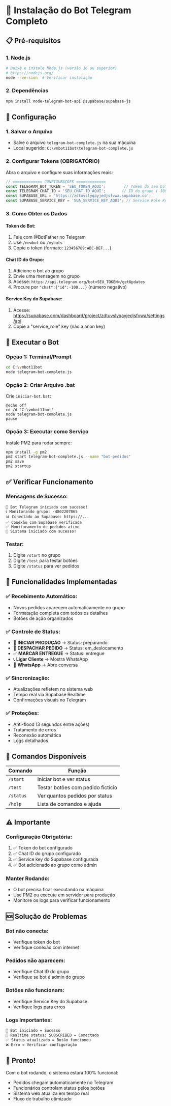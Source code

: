 # 🤖 Instalação do Bot Telegram Completo

## 📋 Pré-requisitos

### 1. Node.js
```bash
# Baixe e instale Node.js (versão 16 ou superior)
# https://nodejs.org/
node --version  # Verificar instalação
```

### 2. Dependências
```bash
npm install node-telegram-bot-api @supabase/supabase-js
```

## 🔧 Configuração

### 1. Salvar o Arquivo
- Salve o arquivo `telegram-bot-complete.js` na sua máquina
- Local sugerido: `C:\vmbot11bot\telegram-bot-complete.js`

### 2. Configurar Tokens (OBRIGATÓRIO)
Abra o arquivo e configure suas informações reais:

```javascript
// ============= CONFIGURAÇÕES =============
const TELEGRAM_BOT_TOKEN = 'SEU_TOKEN_AQUI';        // Token do seu bot
const TELEGRAM_CHAT_ID = 'SEU_CHAT_ID_AQUI';       // ID do grupo (-100...)
const SUPABASE_URL = 'https://zdtuvslyqayjedjsfvwa.supabase.co';
const SUPABASE_SERVICE_KEY = 'SUA_SERVICE_KEY_AQUI'; // Service Role Key
```

### 3. Como Obter os Dados

#### Token do Bot:
1. Fale com @BotFather no Telegram
2. Use `/newbot` ou `/mybots`
3. Copie o token (formato: `123456789:ABC-DEF...`)

#### Chat ID do Grupo:
1. Adicione o bot ao grupo
2. Envie uma mensagem no grupo
3. Acesse: `https://api.telegram.org/bot<SEU_TOKEN>/getUpdates`
4. Procure por `"chat":{"id":-100...}` (número negativo)

#### Service Key do Supabase:
1. Acesse: https://supabase.com/dashboard/project/zdtuvslyqayjedjsfvwa/settings/api
2. Copie a "service_role" key (não a anon key)

## 🚀 Executar o Bot

### Opção 1: Terminal/Prompt
```bash
cd C:\vmbot11bot
node telegram-bot-complete.js
```

### Opção 2: Criar Arquivo .bat
Crie `iniciar-bot.bat`:
```batch
@echo off
cd /d "C:\vmbot11bot"
node telegram-bot-complete.js
pause
```

### Opção 3: Executar como Serviço
Instale PM2 para rodar sempre:
```bash
npm install -g pm2
pm2 start telegram-bot-complete.js --name "bot-pedidos"
pm2 save
pm2 startup
```

## ✅ Verificar Funcionamento

### Mensagens de Sucesso:
```
🤖 Bot Telegram iniciado com sucesso!
📞 Monitorando grupo: -4802207865
📊 Conectado ao Supabase: https://...
✅ Conexão com Supabase verificada
✅ Monitoramento de pedidos ativo
🎉 Sistema iniciado com sucesso!
```

### Testar:
1. Digite `/start` no grupo
2. Digite `/test` para testar botões
3. Digite `/status` para ver pedidos

## 🔄 Funcionalidades Implementadas

### ✅ Recebimento Automático:
- Novos pedidos aparecem automaticamente no grupo
- Formatação completa com todos os detalhes
- Botões de ação organizados

### ✅ Controle de Status:
- 🔄 **INICIAR PRODUÇÃO** → Status: preparando
- 🚚 **DESPACHAR PEDIDO** → Status: em_deslocamento  
- ✅ **MARCAR ENTREGUE** → Status: entregue
- 📞 **Ligar Cliente** → Mostra WhatsApp
- 💬 **WhatsApp** → Abre conversa

### ✅ Sincronização:
- Atualizações refletem no sistema web
- Tempo real via Supabase Realtime
- Confirmações visuais no Telegram

### ✅ Proteções:
- Anti-flood (3 segundos entre ações)
- Tratamento de erros
- Reconexão automática
- Logs detalhados

## 📱 Comandos Disponíveis

| Comando | Função |
|---------|---------|
| `/start` | Iniciar bot e ver status |
| `/test` | Testar botões com pedido fictício |
| `/status` | Ver quantos pedidos por status |
| `/help` | Lista de comandos e ajuda |

## ⚠️ Importante

### Configuração Obrigatória:
1. ✅ Token do bot configurado
2. ✅ Chat ID do grupo configurado  
3. ✅ Service key do Supabase configurada
4. ✅ Bot adicionado ao grupo como admin

### Manter Rodando:
- O bot precisa ficar executando na máquina
- Use PM2 ou execute em servidor para produção
- Monitore os logs para verificar funcionamento

## 🆘 Solução de Problemas

### Bot não conecta:
- Verifique token do bot
- Verifique conexão com internet

### Pedidos não aparecem:
- Verifique Chat ID do grupo
- Verifique se bot é admin do grupo

### Botões não funcionam:
- Verifique Service Key do Supabase
- Verifique logs para erros

### Logs Importantes:
```bash
🤖 Bot iniciado = Sucesso
📡 Realtime status: SUBSCRIBED = Conectado
✅ Status atualizado = Botão funcionou
❌ Erro = Verificar configuração
```

## 🎉 Pronto!

Com o bot rodando, o sistema estará 100% funcional:
- Pedidos chegam automaticamente no Telegram
- Funcionários controlam status pelos botões
- Sistema web atualiza em tempo real
- Fluxo de trabalho otimizado